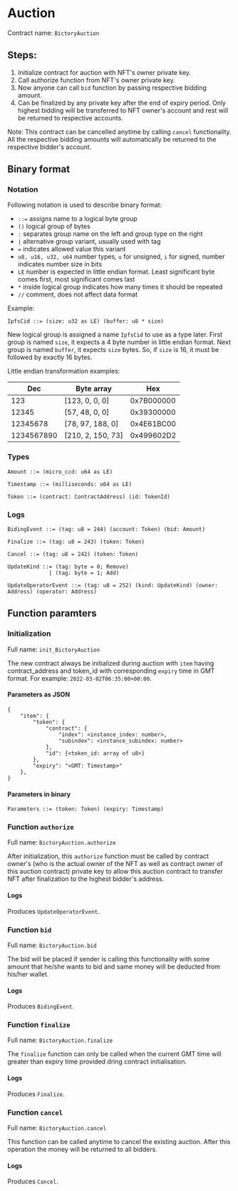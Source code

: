 # Auction

Contract name: `BictoryAuction`


## Steps:
1. Initialize contract for auction with NFT's owner private key.
2. Call authorize function from NFT's owner private key.
3. Now anyone can call `bid` function by passing respective bidding amount.
4. Can be finalized by any private key after the end of expiry period. Only highest bidding will be transferred to NFT owner's account and rest will be returned to respective accounts.

Note: This contract can be cancelled anytime by calling `cancel` functionality. All the respective bidding amounts will automatically be returned to the respective bidder's account.

## Binary format

### Notation

Following notation is used to describe binary format:
* `::=` assigns name to a logical byte group
* `()` logical group of bytes
* `:` separates group name on the left and group type on the right
* `|` alternative group variant, usually used with tag
* `=` indicates allowed value this variant
* `u8, u16, u32, u64` number types, `u` for unsigned, `i` for signed, number indicates number size in bits
* `LE` number is expected in little endian format. Least significant byte comes first, most significant comes last
* `*` inside logical group indicates how many times it should be repeated
* `//` comment, does not affect data format

Example:

```
IpfsCid ::= (size: u32 as LE) (buffer: u8 * size)
```

New logical group is assigned a name `IpfsCid` to use as a type later. First group is named `size`, it expects a 4
byte number in little endian format. Next group is named `buffer`, it expects `size` bytes. So, if `size` is 16,
it must be followed by exactly 16 bytes.

Little endian transformation examples:

| Dec        | Byte array        | Hex        |
|------------|-------------------|------------|
| 123        | [123, 0, 0, 0]    | 0x7B000000 |
| 12345      | [57, 48, 0, 0]    | 0x39300000 |
| 12345678   | [78, 97, 188, 0]  | 0x4E61BC00 |
| 1234567890 | [210, 2, 150, 73] | 0x499602D2 |

### Types

```
Amount ::= (micro_ccd: u64 as LE)
```

```
Timestamp ::= (milliseconds: u64 as LE)
```

```
Token ::= (contract: ContractAddress) (id: TokenId)
```

### Logs

```
BidingEvent ::= (tag: u8 = 244) (account: Token) (bid: Amount)
```

```
Finalize ::= (tag: u8 = 243) (token: Token)
```

```
Cancel ::= (tag: u8 = 242) (token: Token)
```

```
UpdateKind ::= (tag: byte = 0; Remove)
             | (tag: byte = 1; Add)

UpdateOperatorEvent ::= (tag: u8 = 252) (kind: UpdateKind) (owner: Address) (operator: Address)
```

## Function paramters

### Initialization

Full name: `init_BictoryAuction`

The new contract always be initialized during auction with `item` having contract_address and token_id with corresponding `expiry` time in GMT format. For example: `2022-03-02T06:35:00+00:00`.

#### Parameters as JSON

```
{
    "item": {
        "token": {
            "contract": {
                "index": <instance_index: number>,
                "subindex": <instance_subindex: number>
            },
            "id": {<token_id: array of u8>}
        },
        "expiry": "<GMT: Timestamp>"
    },
}
```

#### Parameters in binary

```
Parameters ::= (token: Token) (expiry: Timestamp)

```

### Function `authorize`

Full name: `BictoryAuction.authorize`

After initialization, this `authorize` function must be called by contract owner's (who is the actual owner of the NFT as well as contract owner of this auction contract) private key to allow this auction contract to transfer NFT after finalization to the highest bidder's address.

#### Logs

Produces `UpdateOperatorEvent`.


### Function `bid`

Full name: `BictoryAuction.bid`

The bid will be placed if sender is calling this functionality with some amount that he/she wants to bid and same money will be deducted from his/her wallet.

#### Logs

Produces `BidingEvent`.


### Function `finalize`

Full name: `BictoryAuction.finalize`

The `finalize` function can only be called when the current GMT time will greater than expiry time provided dring contract initialisation.

#### Logs

Produces `Finalize`.


### Function `cancel`

Full name: `BictoryAuction.cancel`

This function can be called anytime to cancel the existing auction. After this operation the money will be returned to all bidders.

#### Logs

Produces `Cancel`.
